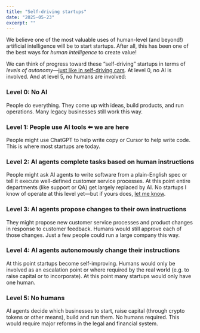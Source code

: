 ```yaml
---
title: "Self-driving startups"
date: "2025-05-23"
excerpt: ""
---
```


We believe one of the most valuable uses of human-level (and beyond!) artificial intelligence will be to start startups. After all, this has been one of the best ways for *human intelligence* to create value!

We can think of progress toward these “self-driving” startups in terms of *levels of autonomy—*[just like in self-driving cars](https://www.sae.org/blog/sae-j3016-update). At level 0, no AI is involved. And at level 5, no humans are involved: 

### Level 0: No AI

People do everything. They come up with ideas, build products, and run operations. Many legacy businesses still work this way.

### Level 1: People use AI tools   ⬅︎ we are here

People might use ChatGPT to help write copy or Cursor to help write code. This is where most startups are today. 

### Level 2: AI agents complete tasks based on human instructions

People might ask AI agents to write software from a plain-English spec or tell it execute well-defined customer service processes. At this point entire departments (like support or QA) get largely replaced by AI. No startups I know of operate at this level yet—but if yours does, [let me know](mailto:jonas@nustom.com).

### Level 3: AI agents propose changes to their own instructions

They might propose new customer service processes and product changes in response to customer feedback. Humans would still approve each of those changes. Just a few people could run a large company this way. 

### Level 4: AI agents autonomously change their instructions

At this point startups become self-improving. Humans would only be involved as an escalation point or where required by the real world (e.g. to raise capital or to incorporate). At this point many startups would only have one human.

### Level 5: No humans

AI agents decide which businesses to start, raise capital (through crypto tokens or other means), build and run them. No humans required. This would require major reforms in the legal and financial system. 